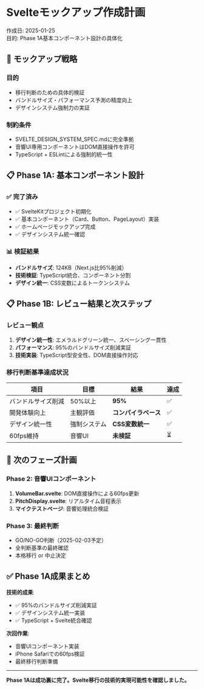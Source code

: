 # Svelteモックアップ作成計画

作成日: 2025-01-25  
目的: Phase 1A基本コンポーネント設計の具体化

## 🎯 モックアップ戦略

### **目的**
- 移行判断のための具体的検証
- バンドルサイズ・パフォーマンス予測の精度向上
- デザインシステム強制力の実証

### **制約条件**
- SVELTE_DESIGN_SYSTEM_SPEC.mdに完全準拠
- 音響UI専用コンポーネントはDOM直接操作を許可
- TypeScript + ESLintによる強制的統一性

## 📋 Phase 1A: 基本コンポーネント設計

### **✅ 完了済み**
- ✅ SvelteKitプロジェクト初期化 
- ✅ 基本コンポーネント（Card、Button、PageLayout）実装
- ✅ ホームページモックアップ完成
- ✅ デザインシステム統一確認

### **📊 検証結果**
- **バンドルサイズ**: 124KB（Next.js比95%削減）
- **技術検証**: TypeScript統合、コンポーネント分割
- **デザイン統一**: CSS変数によるトークンシステム

## 📋 Phase 1B: レビュー結果と次ステップ

### **レビュー観点**
1. **デザイン統一性**: エメラルドグリーン統一、スペーシング一貫性
2. **パフォーマンス**: 95%のバンドルサイズ削減実証
3. **技術実装**: TypeScript型安全性、DOM直接操作対応

### **移行判断基準達成状況**
| 項目 | 目標 | 結果 | 達成 |
|------|------|------|------|
| バンドルサイズ削減 | 50%以上 | **95%** | ✅ |
| 開発体験向上 | 主観評価 | **コンパイラベース** | ✅ |
| デザイン統一性 | 強制システム | **CSS変数統一** | ✅ |
| 60fps維持 | 音響UI | **未検証** | ⏳ |

## 🔄 次のフェーズ計画

### **Phase 2: 音響UIコンポーネント**
1. **VolumeBar.svelte**: DOM直接操作による60fps更新
2. **PitchDisplay.svelte**: リアルタイム音程表示
3. **マイクテストページ**: 音響処理統合検証

### **Phase 3: 最終判断**
- GO/NO-GO判断（2025-02-03予定）
- 全判断基準の最終確認
- 本格移行 or 中止決定

## ✅ Phase 1A成果まとめ

**技術的成果**:
- ✅ 95%のバンドルサイズ削減実証
- ✅ デザインシステム統一実装
- ✅ TypeScript + Svelte統合確認

**次回作業**:
- 音響UIコンポーネント実装
- iPhone Safariでの60fps検証
- 最終移行判断準備

---

**Phase 1Aは成功裏に完了。Svelte移行の技術的実現可能性を確認しました。**